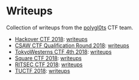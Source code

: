 Writeups
========

Collection of writeups from the [polygl0ts](https://ctf.epfl.ch/) CTF team.

- [Hackover CTF 2018](https://ctftime.org/event/689): [writeups](hackover18)
- [CSAW CTF Qualification Round 2018](https://ctftime.org/event/633): [writeups](csaw18)
- [TokyoWesterns CTF 4th 2018](https://ctftime.org/event/651): [writeups](twctf18)
- [Square CTF 2018](https://ctftime.org/event/695): [writeups](square18)
- [RITSEC CTF 2018](https://ctftime.org/event/682): [writeups](ritsec18)
- [TUCTF 2018](https://ctftime.org/live/650): [writeups](tuctf18)
